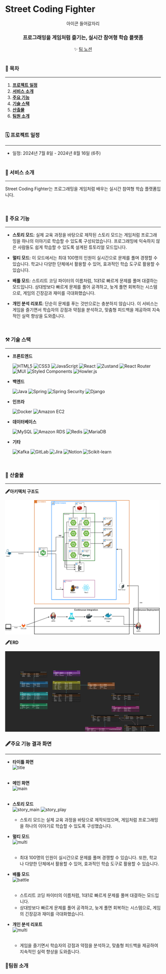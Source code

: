 # Street Coding Fighter

<div align="center">
  <!-- <img src="image/icon.png"/ width="50%"> -->
  아이콘 들어갈자리
  <br />
  <h3> 프로그래밍을 게임처럼 즐기는, 실시간 참여형 학습 플랫폼</h3>
    <div>
     ✨ <a href="https://www.notion.so/SSAFY-df70a221ba984927b8fed0d68d34dd92">팀 노션</a>
  </div>
  <br />
</div>

### 📜 목차

---

1. [**프로젝트 일정**](#1)
2. [**서비스 소개**](#2)
3. [**주요 기능**](#3)
4. [**기술 스택**](#4)
5. [**산출물**](#5)
6. [**팀원 소개**](#6)
   <br><br>

<div id="1"></div>

### 🗓️ 프로젝트 일정

---

- 일정: 2024년 7월 8일 - 2024년 8월 16일 (6주)
  <br><br>

<div id="2"></div>

### 🔎 서비스 소개

---

Street Coding Fighter는 프로그래밍을 게임처럼 배우는 실시간 참여형 학습 플랫폼입니다. 


<br>

<div id="3"></div>

### 🔎 주요 기능

---

- **스토리 모드**: 실제 교육 과정을 바탕으로 제작된 스토리 모드는 게임처럼 프로그래밍을 하나의 이야기로 학습할 수 있도록 구성되었습니다. 프로그래밍에 익숙하지 않은 사람들도 쉽게 학습할 수 있도록 설계된 튜토리얼 모드입니다.

- **멀티 모드**: 이 모드에서는 최대 100명의 인원이 실시간으로 문제를 풀며 경쟁할 수 있습니다. 학교나 다양한 단체에서 활용할 수 있어, 효과적인 학습 도구로 활용할 수 있습니다.

- **배틀 모드**: 스트리트 코딩 파이터의 이름처럼, 1대1로 빠르게 문제를 풀며 대결하는 모드입니다. 상대방보다 빠르게 문제를 풀어 공격하고, 늦게 풀면 회복하는 시스템으로, 게임의 긴장감과 재미를 극대화했습니다.

- **개인 분석 리포트**: 단순히 문제를 푸는 것만으로는 충분하지 않습니다. 이 서비스는 게임을 즐기면서 학습자의 강점과 약점을 분석하고, 맞춤형 피드백을 제공하여 지속적인 실력 향상을 도와줍니다.

<br>

<div id="4"></div>

### ⚒️ 기술 스택

---

- **프론트엔드**

    ![HTML5](https://img.shields.io/badge/HTML5-E34F26?style=for-the-badge&logo=html5&logoColor=white)
    ![CSS3](https://img.shields.io/badge/CSS3-1572B6?style=for-the-badge&logo=css3&logoColor=white)
    ![JavaScript](https://img.shields.io/badge/javascript-F7DF1E?style=for-the-badge&logo=javascript&logoColor=black)
    ![React](https://img.shields.io/badge/react-61DAFB?style=for-the-badge&logo=react&logoColor=black)
    ![Zustand](https://img.shields.io/badge/zustand-7C3AED?style=for-the-badge&logo=zustand&logoColor=white)
    ![React Router](https://img.shields.io/badge/React_Router-CA4245?style=for-the-badge&logo=react-router&logoColor=white)
    ![MUI](https://img.shields.io/badge/MUI-007FFF?style=for-the-badge&logo=mui&logoColor=white)
    ![Styled Components](https://img.shields.io/badge/styled_components-DB7093?style=for-the-badge&logo=styled-components&logoColor=white)
    ![Howler.js](https://img.shields.io/badge/howler.js-4FC08D?style=for-the-badge&logo=howler.js&logoColor=white)

- **백엔드**

    ![Java](https://img.shields.io/badge/java-007396?style=for-the-badge&logo=java&logoColor=white)
    ![Spring](https://img.shields.io/badge/spring-6DB33F?style=for-the-badge&logo=spring&logoColor=white)
    ![Spring Security](https://img.shields.io/badge/spring_security-6DB33F?style=for-the-badge&logo=spring_security&logoColor=white)
    ![Django](https://img.shields.io/badge/django-092E20?style=for-the-badge&logo=django&logoColor=white)

- **인프라**

    ![Docker](https://img.shields.io/badge/Docker-2496ED?style=for-the-badge&logo=docker&logoColor=white)
    ![Amazon EC2](https://img.shields.io/badge/amazon_ec2-FF9900?style=for-the-badge&logo=Amazon-ec2&logoColor=white)

- **데이터베이스**

    ![MySQL](https://img.shields.io/badge/mysql-4479A1?style=for-the-badge&logo=mysql&logoColor=white)
    ![Amazon RDS](https://img.shields.io/badge/amazon_rds-527FFF?style=for-the-badge&logo=Amazon-RDS&logoColor=white)
    ![Redis](https://img.shields.io/badge/redis-FF4438?style=for-the-badge&logo=redis&logoColor=white)
    ![MariaDB](https://img.shields.io/badge/mariaDB-003545?style=for-the-badge&logo=mariaDB&logoColor=white)

- **기타**

    ![Kafka](https://img.shields.io/badge/kafka-231F20?style=for-the-badge&logo=apachekafka&logoColor=white)
    ![GitLab](https://img.shields.io/badge/gitlab-FC6D26?style=for-the-badge&logo=gitlab&logoColor=white)
    ![Jira](https://img.shields.io/badge/jira-0052CC?style=for-the-badge&logo=jira&logoColor=white)
    ![Notion](https://img.shields.io/badge/notion-000000?style=for-the-badge&logo=notion&logoColor=white)
    ![Scikit-learn](https://img.shields.io/badge/scikit_learn-F7931E?style=for-the-badge&logo=scikit-learn&logoColor=white)



<br>
<div id="5"></div>

### 📜 산출물

---

**🖋️아키텍처 구조도**

<img src="image/architecture.png" width="500"> <br>

**🖋️ERD**

<img src="image/erd.png" width="500"> <br>


### 🖋️주요 기능 결과 화면

---

- **타이틀 화면** <br>
  <img src="image/Title_GIF.gif" alt="title"/> <br><br>
  
- **메인 화면** <br>
  <img src="image/Main_GIF.gif" alt="main"/> <br><br>
  
- **스토리 모드** <br>
  <img src="image/Story1_GIF.gif" alt="story_main"/>
  <img src="image/Story2_GIF.gif" alt="story_play"/>
  - 스토리 모드는 실제 교육 과정을 바탕으로 제작되었으며, 게임처럼 프로그래밍을 하나의 이야기로 학습할 수 있도록 구성했습니다. 


- **멀티 모드** <br>
  <img src="image/Multi_GIF.gif" alt="multi"/> <br><br>
  - 최대 100명의 인원이 실시간으로 문제를 풀며 경쟁할 수 있습니다. 또한, 학교나 다양한 단체에서 활용할 수 있어, 효과적인 학습 도구로 활용할 수 있습니다.

- **배틀 모드** <br>
  <img src="image/Battle_GIF.gif" alt="battle"/> <br><br>
  - 스트리트 코딩 파이터의 이름처럼, 1대1로 빠르게 문제를 풀며 대결하는 모드입니다.
  - 상대방보다 빠르게 문제를 풀어 공격하고, 늦게 풀면 회복하는 시스템으로, 게임의 긴장감과 재미를 극대화했습니다.

- **개인 분석 리포트** <br>
  <img src="image/AI_Report_GIF.gif.gif" alt="multi"/> <br><br>
  - 게임을 즐기면서 학습자의 강점과 약점을 분석하고, 맞춤형 피드백을 제공하여 지속적인 실력 향상을 도와줍니다.

<div id="6"></div>

### 👥팀원 소개
<!-- markdownlint-restore -->
<!-- prettier-ignore-end -->

<!-- ALL-CONTRIBUTORS-LIST:END -->
